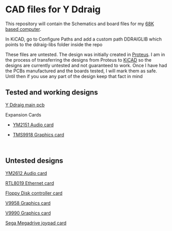 # CAD files for Y Ddraig
This repository will contain the Schematics and board files for my [68K based computer](https://ddraig68k.com).

In KiCAD, go to Configure Paths and add a custom path DDRAIGLIB which points to the ddraig-libs folder inside the repo

These files are untested. The design was initially created in [Proteus](https://www.labcenter.com/). I am in the process of transferring the designs from Proteus to [KiCAD](https://www.kicad.org/) so the designs are currently untested and not guaranteed to work. Once I have had the PCBs manufactured and the boards tested, I will mark them as safe. Until then if you use any part of the design keep that fact in mind


## Tested and working designs

[Y Ddraig main pcb](yddraig)


Expansion Cards

* [YM2151 Audio card](expansion/AudioYM2151)

* [TMS9918 Graphics card](expansion/GfxTMS9918)

<br/>

## Untested designs

[YM2612 Audio card](expansion/AudioYM2612)

[RTL8019 Ethernet card](expansion/Eth8019)

[Floppy Disk controller card](expansion/FloppyDiskController)


[V9958 Graphics card](expansion/GfxV9958)

[V9990 Graphics card](expansion/GfxV9990)

[Sega Megadrive joypad card](expansion/JoypadController)

